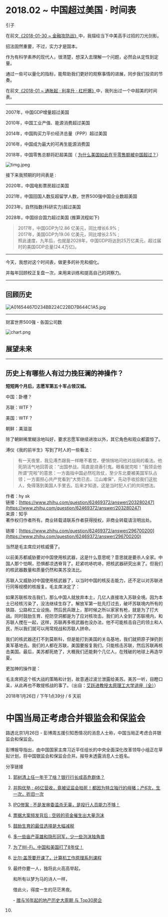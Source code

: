 # 2018.02 ~ 中国超过美国 · 时间表
引子

在前文[《2018-01-30 ~ 金融攻防战》](/-/view/2018-01-29)中，我描绘当下中美高手过招的刀光剑影。

招法固然重要，不过，实力才是国本。

作为有科学素养的现代人，很清楚，想深入去理解一个问题，必然会从定性到定量。

通过一些可以量化的指标，能帮助我们更好的观察事情的进展，同步我们投资的节奏。

在前文[《2018-01 ~ 通胀起 · 利率升 · 杠杆爆》](/-/view/2018-01-30)中，我列出过一个中超美的时间表。

---

2007年，中国GDP增量超过美国

2010年，中国工业产值、能源消费超过美国

2014年，中国购买力平价经济总量（PPP）超过美国

2016年，中国成为最大的可再生能源消费国

2018年，中国零售总额将赶超美国（ [为什么美国如此在乎零售额被中国超过？](http://t.cn/R8VVEbB)）

![timg.jpeg](/-/S/jpeg/X86kUh4gFuCyXuAZ6L6nahbtoh8l4mjIdFLDkw.jpeg)

接下来我预期的时间表是 :

2020年，中国电影票房超过美国

2021年，中国回国人数反超留学人数，世界500强中国企业数超美国

2023年，自然指数(科研实力)超过美国

2028年，中国综合国力超过美国 (推算流程如下)

> 2017年，中国GDP为12.86 亿美元，同比增长6.9% ;  
> 2017年，美国GDP为19.06 亿美元，同比增长2.5% ;  
> 照此速度，九年后，也就是2028年，中国GDP将达到25万亿美元，超过届时的美国GDP总量(24.4万亿)。

---

今天，我想对这个时间表，做更多的补充和细化。

并每年回顾校正复盘一次，来用来训练和提高自己的洞察力。

---

## 回顾历史

![A01654467D234BB224C22BD7B644C1A5.jpg](/-/S/jpg/24cSGZnFBUJrLR7R1sogcDCuRhTKFPd0-3lAhQ.jpg)

---

财富世界500强 - 各国公司数  

![chart.png](/-/S/png/9FJM0kWhesLUlNYQGW_A1QZl7nmtMSJPJxKH_g.png)

## 展望未来

---

## 历史上有哪些人有过力挽狂澜的神操作？

**短短两个月后，志愿军第五十军占领汉城。**

中国：卧槽？

苏联：WTF？

美国：WTF？

朝鲜：美滋滋

除了朝鲜稀里糊涂地叫好，要求志愿军继续进攻以外，其它角色和观众都震惊了。

溥仪《我的前半生》写到了时人的一些看法：

> 有一天夜里，我见溥杰跟我一样睡不着觉，便悄悄地问他对战局的看法。他死阴活气地回答说：“出国参战，简直是烧香引鬼。眼看就完啦！”我领会他所谓“完啦”的意思：一方面指中国必然吃败仗，至少东北要被美国军队占领；一方面担心共产党看到“大势已去，江山难保”，先动手收拾我们这批人，免得落到美国人手里去。后来才知道，这是当时犯人们的共同想法。

作者：hy sk  
链接：[https://www.zhihu.com/question/62469372/answer/203280247](https://www.zhihu.com/question/62469372/answer/203280247)  
来源：知乎  
著作权归作者所有。商业转载请联系作者获得授权，非商业转载请注明出处。

链接：[https://www.zhihu.com/question/62469372/answer/296700200](https://www.zhihu.com/question/62469372/answer/296700200)

当然是毛主席应对核威慑了。

以前美苏都威胁要对中国使用核武器，这是什么意思呢？意思就是要杀人全家。中国人那个怕啊，恐惧都凉透脊背了。赶紧吭哧吭哧，把核武器研究出来了。但我们的核武器数量和质量仍然和美苏没法比。

苏联人又威胁对中国使用核武器了，以当时中国的核反击能力，还不足以对苏联进行同等规模的核报复。毛主席决定了：

如果苏联核攻击我们，那么中国人就放弃本土，几亿人直接攻入苏联全境。因为本土已经核污染了，没法继续生存了。解放军第一批先打过去，破坏苏联境内所有的铁路、公路和工业设施。然后民兵跟上，那时候之所以家家有枪，就是为了打大战。同时鼓励生育、挖防空洞都是为了应对核攻击。我们的人全到了苏联境内，和苏联人搅在一起，这样，苏联再多核武器也没办法，他不可能核击自己的领土和人民，所以我们就可以用常规战和苏联人拼命。

我们的核武器还打不到莫斯科，但是能打到美国的关岛基地，我们就把原子弹扔到美军基地去。我们的人都在苏联，美国要报复我们，只能核击苏联，然后苏联再核击美国。最后，美苏都死绝了，大概我们还能剩个几亿人，在残破的地球上再造华夏。

更加神的操作是：

毛主席把这个核大战的策略和计划，故意通过波兰泄露给美苏。美苏一听，目瞪口呆，从此再也不敢提核战的事了。（出自：[艾跃进教授太原理工大学讲座（全）](http://v.youku.com/v_show/id_XNjUxMzYxMDY4.html)）

2018年1月26日 / 下午1点39分 / 6 天前

# 中国当局正考虑合并银监会和保监会

路透北京1月26日 - 彭博周五援引知悉情况的消息人士称，中国当局正考虑合并银监会和保监会。

彭博报导指出，由中国国家主席习近平任组长的中央全面深化改革领导小组正在草拟计划，将中国银监会和保监会合并。报导未透露消息人士姓名。

分享链接

1.  [郭树清上任一年干了啥？银行行长成高危群体？](http://t.cn/R8V90Oh)
    
2.  [并购优塾 : 46亿营收，竟被证监会拍死！都因为特立独行的母猪；产6次，生一次，折旧一次](http://t.cn/R8qpARZ)
    
3.  [IPO惨案 : 不是发审委滥杀无辜，是投行人员能力不够！](http://t.cn/R8ccpnr)
    
4.  [票据大案频发背后 : 空转的资金催生出大量泡沫](http://t.cn/R8cceR2)
    
5.  [鼓励生育的最佳选择是大幅减税](http://t.cn/R8cVP9G)
    
6.  [多一些亩产英雄和隐形冠军，少一些泡沫独角兽](http://t.cn/R8cVwKq)
    
7.  [为了Wi-Fi，中国和美国打了8年仗！](http://t.cn/R8InvVe)  
    
8.  [比尔·盖茨要开课了，计算机工作原理系列课程](https://mp.weixin.qq.com/s/WqIw1yaedx-e36qPcRHyWQ)
    
9.  最终你要一人，独将此火高高举起，
    
    和所有以梦为马的诗人一样，
    
    借此火，得度一生的茫茫黑夜。
    
    \- [赠与16年起的地产历史大周期 与 Top30房企](http://xueqiu.com/1620499848/100709602)
    
10.